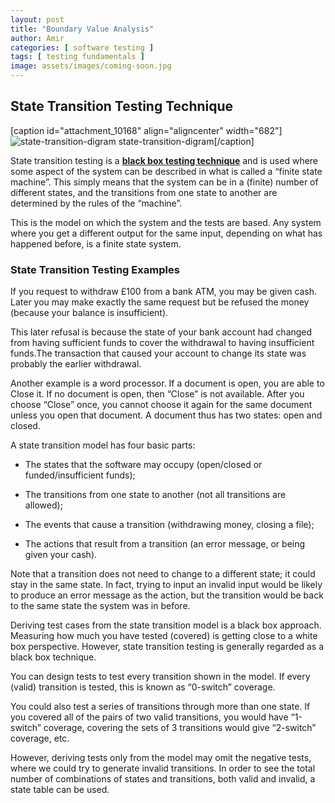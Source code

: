```yaml
---
layout: post
title: "Boundary Value Analysis"
author: Amir
categories: [ software testing ]
tags: [ testing fundamentals ]
image: assets/images/coming-soon.jpg
---
```


## State Transition Testing Technique

[caption id="attachment_10168" align="aligncenter" width="682"]![state-transition-digram](http://69.164.212.71/wp-content/uploads/2008/11/state-transition-digram.jpg) state-transition-digram[/caption]

State transition testing is a **[black box testing technique](http://www.testingexcellence.com/black-box-testing)** and is used where some aspect of the system can be described in what is called a “finite state machine”. This simply means that the system can be in a (finite) number of different states, and the transitions from one state to another are determined by the rules of the “machine”.

This is the model on which the system and the tests are based. Any system where you get a different output for the same input, depending on what has happened before, is a finite state system.

### State Transition Testing Examples

If you request to withdraw £100 from a bank ATM, you may be given cash. Later you may make exactly the same request but be refused the money (because your balance is insufficient).

This later refusal is because the state of your bank account had changed from having sufficient funds to cover the withdrawal to having insufficient funds.The transaction that caused your account to change its state was probably the earlier withdrawal.

Another example is a word processor. If a document is open, you are able to Close it. If no document is open, then “Close” is not available. After you choose “Close” once, you cannot choose it again for the same document unless you open that document. A document thus has two states: open and closed.

A state transition model has four basic parts:

*   The states that the software may occupy (open/closed or funded/insufficient funds);

*   The transitions from one state to another (not all transitions are allowed);

*   The events that cause a transition (withdrawing money, closing a file);

*   The actions that result from a transition (an error message, or being given your cash).

Note that a transition does not need to change to a different state; it could stay in the same state. In fact, trying to input an invalid input would be likely to produce an error message as the action, but the transition would be back to the same state the system was in before.

Deriving test cases from the state transition model is a black box approach. Measuring how much you have tested (covered) is getting close to a white box perspective. However, state transition testing is generally regarded as a black box technique.

You can design tests to test every transition shown in the model. If every (valid) transition is tested, this is known as “0-switch” coverage.

You could also test a series of transitions through more than one state. If you covered all of the pairs of two valid transitions, you would have “1-switch” coverage, covering the sets of 3 transitions would give “2-switch” coverage, etc.

However, deriving tests only from the model may omit the negative tests, where we could try to generate invalid transitions. In order to see the total number of combinations of states and transitions, both valid and invalid, a state table can be used.